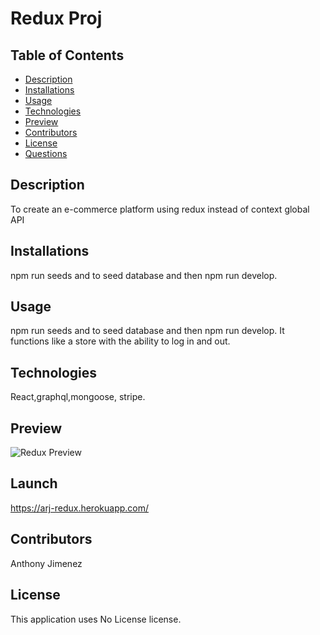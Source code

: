 # Redux Proj
  ## Table of Contents
  - [Description](#Description)
  - [Installations](#Installations)
  - [Usage](#Usage)
  - [Technologies](#Technologies)
  - [Preview](#Preview)
  - [Contributors](#Contributors)
  - [License](#License)
  - [Questions](#Questions)
  ## Description
  To create an e-commerce platform using redux instead of context global API
  
  ## Installations
  npm run seeds and to seed database and then npm run develop.

  ## Usage
  npm run seeds and to seed database and then npm run develop. It functions like a store with the ability to log in and out.

  ## Technologies
  React,graphql,mongoose, stripe.

  ## Preview
  ![Redux Preview](https://user-images.githubusercontent.com/55556978/150905122-a9f44fab-6887-45fe-8cf3-4bb23b335d5f.png)


  ## Launch
  https://arj-redux.herokuapp.com/
  
  ## Contributors
  Anthony Jimenez

  ## License
  This application uses No License license. 
  </br>
